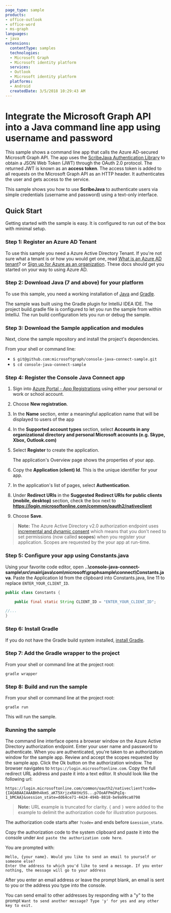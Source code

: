 ```yaml
---
page_type: sample
products:
- office-outlook
- office-word
- ms-graph
languages:
- java
extensions:
  contentType: samples
  technologies:
  - Microsoft Graph
  - Microsoft identity platform
  services:
  - Outlook
  - Microsoft identity platform
  platforms:
  - Android
  createdDate: 3/5/2018 10:29:43 AM
---
```

# Integrate the Microsoft Graph API into a Java command line app using username and password

This sample shows a command line app that calls the Azure AD-secured Microsoft Graph API. The app uses the [ScribeJava Authentication Library](https://github.com/scribejava/scribejava) to obtain a JSON Web Token (JWT) through the OAuth 2.0 protocol. The returned JWT is known as an **access token**. The access token is added to all requests on the Microsoft Graph API as an HTTP header. It authenticates the user and gets access to the service.

This sample shows you how to use **ScribeJava** to authenticate users via simple credentials (username and password) using a text-only interface.

## Quick Start

Getting started with the sample is easy. It is configured to run out of the box with minimal setup.

### Step 1: Register an Azure AD Tenant

To use this sample you need a Azure Active Directory Tenant. If you're not sure what a tenant is or how you would get one, read [What is an Azure AD tenant](http://technet.microsoft.com/library/jj573650.aspx)? or [Sign up for Azure as an organization](http://azure.microsoft.com/documentation/articles/sign-up-organization/). These docs should get you started on your way to using Azure AD.

### Step 2: Download Java (7 and above) for your platform

To use this sample, you need a working installation of [Java](http://www.oracle.com/technetwork/java/javase/downloads/index.html) and [Gradle](https://gradle.org/).

The sample was built using the Gradle plugin for IntelliJ IDEA IDE. The project build.gradle file is configured to let you run the sample from within IntelliJ. The run build configuration lets you run or debug the sample.

### Step 3: Download the Sample application and modules

Next, clone the sample repository and install the project's dependencies.

From your shell or command line:

* `$ git@github.com:microsoftgraph/console-java-connect-sample.git`
* `$ cd console-java-connect-sample`

### Step 4: Register the Console Java Connect app

1. Sign into [Azure Portal - App Registrations](https://go.microsoft.com/fwlink/?linkid=2083908) using either your personal or work or school account.

2. Choose **New registration**.

3. In the **Name** section, enter a meaningful application name that will be displayed to users of the app

1. In the **Supported account types** section, select **Accounts in any organizational directory and personal Microsoft accounts (e.g. Skype, Xbox, Outlook.com)**  

1. Select **Register** to create the application. 
	
   The application's Overview page shows the properties of your app.

4. Copy the **Application (client) Id**. This is the unique identifier for your app. 

1. In the application's list of pages, select **Authentication**.

1. Under **Redirect URIs** in the **Suggested Redirect URIs for public clients (mobile, desktop)** section, check the box next to **https://login.microsoftonline.com/common/oauth2/nativeclient**

8. Choose **Save**.

> **Note:** The Azure Active Directory v2.0 authorization endpoint uses [incremental and dynamic consent](https://docs.microsoft.com/en-us/azure/active-directory/develop/active-directory-v2-compare#incremental-and-dynamic-consent) which means that you don't need to set permissions (now called **scopes**) when you register your application. Scopes are requested by the your app at run-time.

### Step 5: Configure your app using Constants.java

Using your favorite code editor, open **..\console-java-connect-sample\src\main\java\com\microsoft\graphsample\connect\Constants.java**. Paste the Application Id from the clipboard into Constants.java, line 11 to replace `ENTER_YOUR_CLIENT_ID`.

```java
public class Constants {

    public final static String CLIENT_ID = "ENTER_YOUR_CLIENT_ID";

//...
}
```

### Step 6: Install Gradle

If you do not have the Gradle build system installed, [install Gradle](https://docs.gradle.org/4.6/userguide/installation.html).

### Step 7: Add the Gradle wrapper to the project

From your shell or command line at the project root:

```Shell
gradle wrapper
```

### Step 8: Build and run the sample

From your shell or command line at the project root:

```Shell
gradle run
```

This will run the sample.

### Running the sample

The command line interface opens a browser window on the Azure Active Directory authorization endpoint. Enter your user name and password to authenticate. When you are authenticated, you're taken to an authorization window for the sample app. Review and accept the scopes requested by the sample app. Click the Ok button on the authorization window. The browser navigates to `https://login.microsoftonline.com`. Copy the full redirect URL address and paste it into a text editor.  It should look like the following url:

```http
https://login.microsoftonline.com/common/oauth2/nativeclient?code={IAQABAAIAAABHh4kmS_aKT5XrjzxRAtHz5S...p7OoAFPmGPqIq-1_bMCAA}&session_state=dd64ce71-4424-494b-8818-be9a99ca0798
```

> **Note:** URL example is truncated for clarity. `{` and `}` were added to the example to delimit the authorization code for illustration purposes.

The authorization code starts after `?code=` and ends before `&session_state`.

Copy the authorization code to the system clipboard and paste it into the console under `And paste the authorization code here`.

You are prompted with:

```Shell
Hello, {your name}. Would you like to send an email to yourself or someone else?
Enter the address to which you'd like to send a message. If you enter nothing, the message will go to your address
```

After you enter an email address or leave the prompt blank, an email is sent to you or the address you type into the console.

You can send email to other addresses by responding with a "y" to the prompt `Want to send another message? Type 'y' for yes and any other key to exit.`
